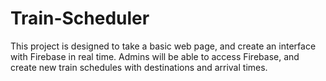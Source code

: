# Train-Scheduler
This project is designed to take a basic web page, and create an interface with Firebase in real time. Admins will be able to access Firebase, and create new train schedules with destinations and arrival times.
